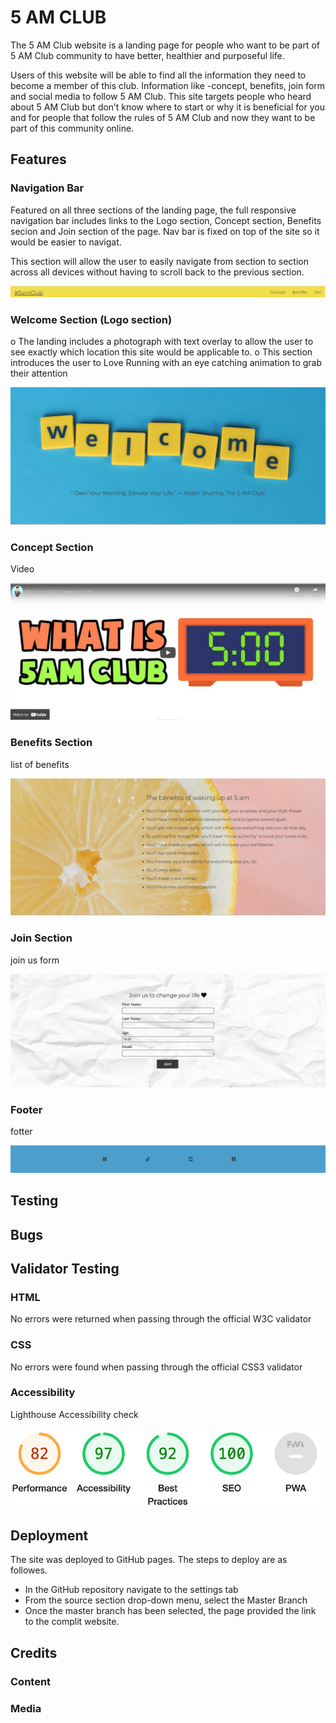# 5 AM CLUB 


The 5 AM Club website is a landing page for people who want to be part of 5 AM Club community to have better, healthier and purposeful life.

Users of this website will be able to find all the information they need to become a member of this club. Information like -concept, benefits, join form and social media to follow 5 AM Club. This site targets people who heard about 5 AM Club but don’t know where to start or why it is beneficial for you and for people that follow the rules of 5 AM Club and now they want to be part of this community online.

## Features

### Navigation Bar

Featured on all three sections of the landing page, the full responsive navigation bar includes links to the Logo section, Concept section, Benefits secion and Join section of the page. Nav bar is fixed on top of the site so it would be easier to navigat.

This section will allow the user to easily navigate from section to section across all devices without having to scroll back to the previous section.

![navbar](/assets/images/nav_bar.png)

### Welcome Section (Logo section)

o	The landing includes a photograph with text overlay to allow the user to see exactly which location this site would be applicable to.
o	This section introduces the user to Love Running with an eye catching animation to grab their attention

![welcome_section](/assets/images/welcome_section.png)

### Concept Section

Video

![Concept_section](/assets/images/concept_section.png)


### Benefits Section 

list of benefits

![Benefits_section](/assets/images/bemefits_section.png)


### Join Section

join us form

![Join_section](/assets/images/join_section.png)

### Footer

fotter

![footer_section](/assets/images/footer.png)


## Testing 

## Bugs

## Validator Testing

### HTML 
No errors were returned when passing through the official W3C validator
### CSS
No errors were found when passing through the official CSS3 validator
### Accessibility
Lighthouse Accessibility check 

![lighthouse](/assets/images/lighthouse_check.png)

## Deployment
The site was deployed to GitHub pages. The steps to deploy are as followes.

- In the GitHub repository navigate to the settings tab
- From the source section drop-down menu, select the Master Branch
- Once the master branch has been selected, the page provided the link to the complit website.

## Credits

### Content

### Media

